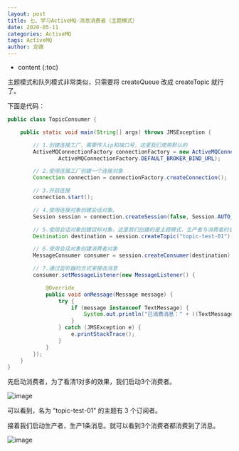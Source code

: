 ```yaml
---
layout: post
title: 七、学习ActiveMQ-消息消费者（主题模式）
date: 2020-05-11
categories: ActiveMQ
tags: ActiveMQ
author: 龙德
---
```


* content
{:toc}

主题模式和队列模式非常类似，只需要将 createQueue 改成 createTopic 就行了。

下面是代码：

```java
public class TopicConsumer {

    public static void main(String[] args) throws JMSException {

        // 1.创建连接工厂，需要传入ip和端口号，这里我们使用默认的
        ActiveMQConnectionFactory connectionFactory = new ActiveMQConnectionFactory(
                ActiveMQConnectionFactory.DEFAULT_BROKER_BIND_URL);

        // 2.使用连接工厂创建一个连接对象
        Connection connection = connectionFactory.createConnection();

        // 3.开启连接
        connection.start();

        // 4.使用连接对象创建会话对象。
        Session session = connection.createSession(false, Session.AUTO_ACKNOWLEDGE);

        // 5.使用会话对象创建目标对象，这里我们创建的是主题模式，生产者与消费者的名称要保持一致。
        Destination destination = session.createTopic("topic-test-01");

        // 6.使用会话对象创建消费者对象
        MessageConsumer consumer = session.createConsumer(destination);

        // 7.通过监听器的方式来接收消息
        consumer.setMessageListener(new MessageListener() {

            @Override
            public void onMessage(Message message) {
                try {
                    if (message instanceof TextMessage) {
                        System.out.println("已消费消息：" + ((TextMessage) message).getText());
                    }
                } catch (JMSException e) {
                    e.printStackTrace();
                }
            }
        });
    }
}
```

先启动消费者，为了看清1对多的效果，我们启动3个消费者。

![image](https://miansen.wang/assets/20200511105241.png)

可以看到，名为 "topic-test-01" 的主题有 3 个订阅者。

接着我们启动生产者，生产1条消息。就可以看到3个消费者都消费到了消息。

![image](https://miansen.wang/assets/20200511110604.png)